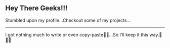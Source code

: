 <h2>Hey There Geeks!!!</h2>
Stumbled upon my profile...Checkout some of my projects...
<hr>
I got nothing much to write or even copy-paste🐨🐨...So I'll keep it this way.👻👻👻

